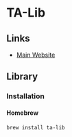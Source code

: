 # TA-Lib

## Links

- [Main Website](https://mrjbq7.github.io/ta-lib/)

## Library

### Installation

#### Homebrew

```sh
brew install ta-lib
```
